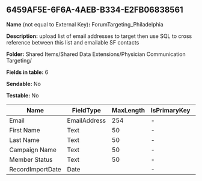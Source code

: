 ## 6459AF5E-6F6A-4AEB-B334-E2FB06838561

**Name** (not equal to External Key)**:** ForumTargeting_Philadelphia

**Description:** upload list of email addresses to target then use SQL to cross reference between this list and emailable SF contacts

**Folder:** Shared Items/Shared Data Extensions/Physician Communication Targeting/

**Fields in table:** 6

**Sendable:** No

**Testable:** No

| Name | FieldType | MaxLength | IsPrimaryKey | IsNullable | DefaultValue |
| --- | --- | --- | --- | --- | --- |
| Email | EmailAddress | 254 | - | - |  |
| First Name | Text | 50 | - | - |  |
| Last Name | Text | 50 | - | - |  |
| Campaign Name | Text | 50 | - | - |  |
| Member Status | Text | 50 | - | - |  |
| RecordImportDate | Date |  | - | + | GETDATE() |
